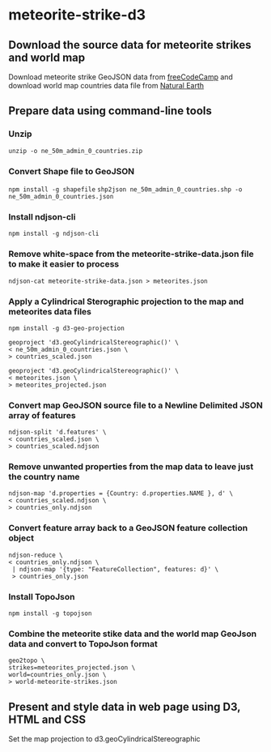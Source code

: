 # meteorite-strike-d3

## Download the source data for meteorite strikes and world map
Download meteorite strike GeoJSON data from
[freeCodeCamp](https://raw.githubusercontent.com/FreeCodeCamp/ProjectReferenceData/master/meteorite-strike-data.json)
and download world map countries data file from 
[Natural Earth](http://www.naturalearthdata.com/downloads/50m-cultural-vectors/)

## Prepare data using command-line tools
### Unzip
`unzip -o ne_50m_admin_0_countries.zip`

### Convert Shape file to GeoJSON
`npm install -g shapefile`
`shp2json ne_50m_admin_0_countries.shp -o ne_50m_admin_0_countries.json`

### Install ndjson-cli
`npm install -g ndjson-cli`

### Remove white-space from the meteorite-strike-data.json file to make it easier to process
`ndjson-cat meteorite-strike-data.json > meteorites.json`

### Apply a Cylindrical Sterographic projection to the map and meteorites data files
`npm install -g d3-geo-projection`
```
geoproject 'd3.geoCylindricalStereographic()' \
< ne_50m_admin_0_countries.json \ 
> countries_scaled.json
```
```
geoproject 'd3.geoCylindricalStereographic()' \
< meteorites.json \ 
> meteorites_projected.json
```

### Convert map GeoJSON source file to a Newline Delimited JSON array of features
```
ndjson-split 'd.features' \
< countries_scaled.json \
> countries_scaled.ndjson
```

### Remove unwanted properties from the map data to leave just the country name
```
ndjson-map 'd.properties = {Country: d.properties.NAME }, d' \
< countries_scaled.ndjson \
> countries_only.ndjson
```

### Convert feature array back to a GeoJSON feature collection object 
```
ndjson-reduce \
< countries_only.ndjson \ 
 | ndjson-map '{type: "FeatureCollection", features: d}' \ 
 > countries_only.json
```

### Install TopoJson
`npm install -g topojson`

### Combine the meteorite stike data and the world map GeoJson data and convert to TopoJson format
```
geo2topo \ 
strikes=meteorites_projected.json \ 
world=countries_only.json \ 
> world-meteorite-strikes.json
```

## Present and style data in web page using D3, HTML and CSS

Set the map projection to d3.geoCylindricalStereographic

